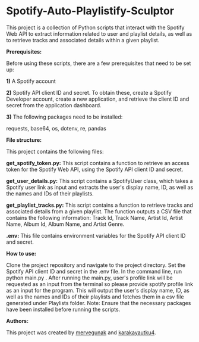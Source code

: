 # Spotify-Auto-Playlistify-Sculptor

This project is a collection of Python scripts that interact with the Spotify Web API to extract information related to user and playlist details, as well as to retrieve tracks and associated details within a given playlist.

**Prerequisites:**

Before using these scripts, there are a few prerequisites that need to be set up:

**1)** A Spotify account

**2)** Spotify API client ID and secret. To obtain these, create a Spotify Developer account, create a new application, and retrieve the client ID and secret from the application dashboard.

**3)** The following packages need to be installed:

requests, 
base64, 
os, 
dotenv, 
re, 
pandas

**File structure:**

This project contains the following files:

**get_spotify_token.py:** This script contains a function to retrieve an access token for the Spotify Web API, using the Spotify API client ID and secret.

**get_user_details.py:** This script contains a SpotifyUser class, which takes a Spotify user link as input and extracts the user's display name, ID, as well as the names and IDs of their playlists.

**get_playlist_tracks.py:** This script contains a function to retrieve tracks and associated details from a given playlist. The function outputs a CSV file that contains the following information: Track Id, Track Name, Artist Id, Artist Name, Album Id, Album Name, and Artist Genre.

**.env:** This file contains environment variables for the Spotify API client ID and secret.

**How to use:**

Clone the project repository and navigate to the project directory.
Set the Spotify API client ID and secret in the .env file.
In the command line, run python main.py . After running the main.py, user's profile link will be requested as an input from the terminal so please provide spotify profile link as an input for the program. This will output the user's display name, ID, as well as the names and IDs of their playlists and fetches them in a csv file generated under Playlists folder.
Note: Ensure that the necessary packages have been installed before running the scripts.

**Authors:**

This project was created by [mervegunak](https://github.com/mervegunak) and [karakayautku4](https://github.com/karakayautku4).
